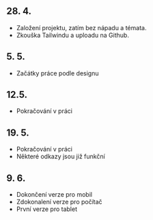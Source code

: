 ## 28. 4.

- Založení projektu, zatím bez nápadu a témata.
- Zkouška Tailwindu a uploadu na Github.

## 5. 5.

- Začátky práce podle designu

## 12.5.

- Pokračování v práci

## 19. 5.

- Pokračování v práci
- Některé odkazy jsou již funkční

## 9. 6.

- Dokončení verze pro mobil
- Zdokonalení verze pro počítač
- První verze pro tablet
